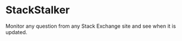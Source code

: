 StackStalker
============

Monitor any question from any Stack Exchange site and see when it is updated.